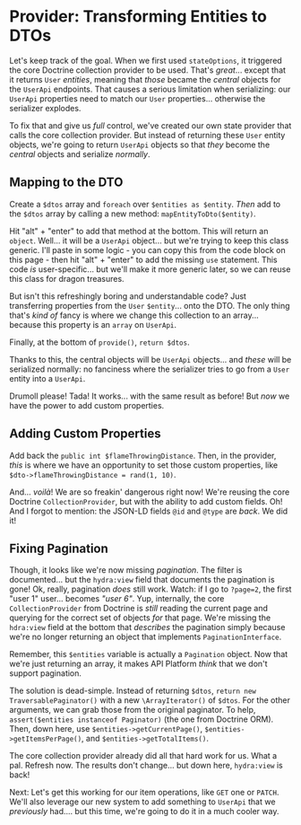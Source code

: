# Provider: Transforming Entities to DTOs

Let's keep track of the goal. When we first used `stateOptions`, it triggered the
core Doctrine collection provider to be used. That's *great*... except that it
returns `User` *entities*, meaning that *those* became the *central* objects
for the `UserApi` endpoints. That causes a serious limitation when serializing:
our `UserApi` properties need to match our `User` properties... otherwise the
serializer explodes.

To fix that and give us *full* control, we've created our own state provider that
calls the core collection provider. But instead of returning these `User` entity
objects, we're going to return `UserApi` objects so that *they* become the *central*
objects and serialize *normally*.

## Mapping to the DTO

Create a `$dtos` array and `foreach` over `$entities as $entity`. *Then* 
add to the `$dtos` array by calling a new method: `mapEntityToDto($entity)`.

Hit "alt" + "enter" to add that method at the bottom. This will return an `object`.
Well... it will be a `UserApi` object... but we're trying to keep this
class generic. I'll paste in some logic - you can copy this from the code block on
this page - then hit "alt" + "enter" to add the missing `use` statement. This code
*is* user-specific... but we'll make it more generic later, so we can reuse this
class for dragon treasures.

But isn't this refreshingly boring and understandable code? Just transferring
properties from the `User` `$entity`... onto the DTO. The only thing that's
*kind of* fancy is where we change this collection to an array... because this
property is an `array` on `UserApi`.

Finally, at the bottom of `provide()`, `return $dtos`.

Thanks to this, the central objects will be `UserApi` objects... and *these* will
be serialized normally: no fanciness where the serializer tries to go from a
`User` entity into a `UserApi`.

Drumoll please! Tada! It works... with the same result as before! But *now* we have
the power to add custom properties.

## Adding Custom Properties

Add back the `public int $flameThrowingDistance`. Then, in the provider, *this* is
where we have an opportunity to set those custom properties, like
`$dto->flameThrowingDistance = rand(1, 10)`.

And... *voilà*! We are so freakin' dangerous right now! We're reusing the core
Doctrine `CollectionProvider`, but with the ability to add custom fields. Oh! And
I forgot to mention: the JSON-LD fields `@id` and `@type` are *back*. We did it!

## Fixing Pagination

Though, it looks like we're now missing *pagination*. The filter is documented...
but the `hydra:view` field that documents the pagination is gone! Ok, really,
pagination *does* still work. Watch: if I go to `?page=2`, the first "user 1" user...
becomes *"user 6"*. Yup, internally, the core `CollectionProvider` from Doctrine is
*still* reading the current page and querying for the correct set of objects *for*
that page. We're missing the `hdra:view` field at the bottom that *describes* the
pagination simply because we're no longer returning an object that implements
`PaginationInterface`.

Remember, this `$entities` variable is actually a `Pagination` object. Now that we're
just returning an array, it makes API Platform *think* that we don't support
pagination.

The solution is dead-simple. Instead of returning `$dtos`,
`return new TraversablePaginator()` with a new `\ArrayIterator()` of `$dtos`.
For the other arguments, we can grab those from the original paginator. To help,
`assert($entities instanceof Paginator)` (the one from Doctrine ORM). Then, down
here, use `$entities->getCurrentPage()`, `$entities->getItemsPerPage()`, and
`$entities->getTotalItems()`.

The core collection provider already did all that hard work for us. What a pal.
Refresh now. The results don't change... but down here, `hydra:view` is back!

Next: Let's get this working for our item operations, like `GET` one or `PATCH`.
We'll also leverage our new system to add something to `UserApi` that we
*previously* had.... but this time, we're going to do it in a much cooler way.
